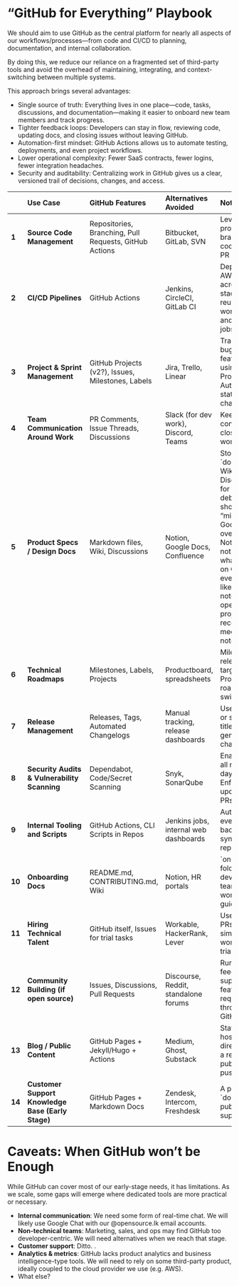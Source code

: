 # “GitHub for Everything” Playbook

We should aim to use GitHub as the central platform for nearly all aspects of our workflows/processes—from code and CI/CD to planning, documentation, and internal collaboration.

By doing this, we reduce our reliance on a fragmented set of third-party tools and avoid the overhead of maintaining, integrating, and context-switching between multiple systems.

This approach brings several advantages:

* Single source of truth: Everything lives in one place—code, tasks, discussions, and documentation—making it easier to onboard new team members and track progress.  
* Tighter feedback loops: Developers can stay in flow, reviewing code, updating docs, and closing issues without leaving GitHub.  
* Automation-first mindset: GitHub Actions allows us to automate testing, deployments, and even project workflows.  
* Lower operational complexity: Fewer SaaS contracts, fewer logins, fewer integration headaches.  
* Security and auditability: Centralizing work in GitHub gives us a clear, versioned trail of decisions, changes, and access.

|  | Use Case | GitHub Features | Alternatives Avoided | Notes |
| :---- | :---- | :---- | :---- | :---- |
| **1** | **Source Code Management** | Repositories, Branching, Pull Requests, GitHub Actions | Bitbucket, GitLab, SVN | Leverage protected branches, code owners, PR reviews. |
| **2** | **CI/CD Pipelines** | GitHub Actions | Jenkins, CircleCI, GitLab CI | Deploy to AWS, test across stacks, use reusable workflows and matrix jobs. |
| **3** | **Project & Sprint Management** | GitHub Projects (v2?), Issues, Milestones, Labels | Jira, Trello, Linear | Track epics, bugs, features using labels \+ Projects. Automate status changes. |
| **4** | **Team Communication Around Work** | PR Comments, Issue Threads, Discussions | Slack (for dev work), Discord, Teams | Keep async conversations close to the work itself. |
| **5** | **Product Specs / Design Docs** | Markdown files, Wiki, Discussions | Notion, Google Docs, Confluence | Store docs in \`docs/\` or Wiki. Use Discussions for structured debates. We should “migrate” our Google Docs over to GH. Note \- it is not hard to what we do on GD on GH, even things like meeting notes. Many open source projects record meeting notes on GH.  |
| **6** | **Technical Roadmaps** | Milestones, Labels, Projects | Productboard, spreadsheets | Milestones \= release targets. Projects \= roadmap swimlanes. |
| **7** | **Release Management** | Releases, Tags, Automated Changelogs | Manual tracking, release dashboards | Use PR labels or semantic titles to generate changelogs. |
| **8** | **Security Audits & Vulnerability Scanning** | Dependabot, Code/Secret Scanning | Snyk, SonarQube | Enable across all repos from day one. Enforce updates via PRs. |
| **9** | **Internal Tooling and Scripts** | GitHub Actions, CLI Scripts in Repos | Jenkins jobs, internal web dashboards | Automate everything—backups, syncs, linting, reporting. |
| **10** | **Onboarding Docs** | README.md, CONTRIBUTING.md, Wiki | Notion, HR portals | \`onboarding/\` folder with dev setup, team culture, workflow guide. |
| **11** | **Hiring Technical Talent** | GitHub itself, Issues for trial tasks | Workable, HackerRank, Lever | Use Issues \+ PRs to simulate real work during trials. |
| **12** | **Community Building (if open source)** | Issues, Discussions, Pull Requests | Discourse, Reddit, standalone forums | Run feedback, support, and feature requests through GitHub itself. |
| **13** | **Blog / Public Content** | GitHub Pages \+ Jekyll/Hugo \+ Actions | Medium, Ghost, Substack | Static blog hosted directly from a repo, auto-published on push. |
| **14** | **Customer Support Knowledge Base (Early Stage)** | GitHub Pages \+ Markdown Docs | Zendesk, Intercom, Freshdesk | A public \`docs/\` repo published as support FAQ. |

# Caveats: When GitHub won’t be Enough

While GitHub can cover most of our early-stage needs, it has limitations. As we scale, some gaps will emerge where dedicated tools are more practical or necessary.

* **Internal communication**: We need some form of real-time chat. We will likely use Google Chat with our @opensource.lk email accounts.
* **Non-technical teams**: Marketing, sales, and ops may find GitHub too developer-centric. We will need alternatives when we reach that stage.  
* **Customer support**: Ditto. .  
* **Analytics & metrics**: GitHub lacks product analytics and business intelligence-type tools. We will need to rely on some third-party product, ideally coupled to the cloud provider we use (e.g. AWS).
* What else?
